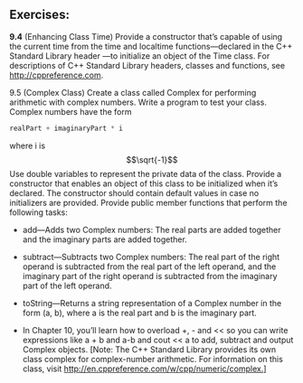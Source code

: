 <script
  src="https://cdn.mathjax.org/mathjax/latest/MathJax.js?config=TeX-AMS-MML_HTMLorMML"
  type="text/javascript">
</script>

## Exercises:
**9.4** (Enhancing Class Time) Provide a constructor that’s capable of using the current time from the time and localtime functions—declared in the C++ Standard Library header <ctime>—to initialize an object of the Time class. For descriptions of C++ Standard Library headers, classes and functions, see http://cppreference.com.

9.5 (Complex Class) Create a class called Complex for performing arithmetic with complex numbers. Write a program to test your class. Complex numbers have the form

``` c++
realPart + imaginaryPart * i
``` 
where i is $$\sqrt{-1}$$
Use double variables to represent the private data of the class. Provide a constructor that enables an object of this class to be initialized when it’s declared. The constructor should contain default values in case no initializers are provided. Provide public member functions that perform the following tasks:

- add—Adds two Complex numbers: The real parts are added together and the imaginary parts are added together.

- subtract—Subtracts two Complex numbers: The real part of the right operand is subtracted from the real part of the left operand, and the imaginary part of the right operand is subtracted from the imaginary part of the left operand.

- toString—Returns a string representation of a Complex number in the form (a, b), where a is the real part and b is the imaginary part.

- In Chapter 10, you’ll learn how to overload +, - and << so you can write expressions like a + b and a-b and cout << a to add, subtract and output Complex objects. [Note: The C++ Standard Library provides its own class complex for complex-number arithmetic. For information on this class, visit http://en.cppreference.com/w/cpp/numeric/complex.]
